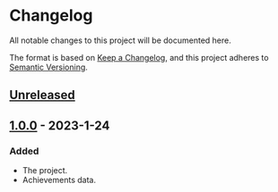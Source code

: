 # Changelog

All notable changes to this project will be documented here.

The format is based on [Keep a Changelog](https://keepachangelog.com/en/1.0.0/),
and this project adheres to [Semantic Versioning](https://semver.org/spec/v2.0.0.html).

## [Unreleased]

## [1.0.0] - 2023-1-24

### Added

- The project.
- Achievements data.

[Unreleased]: https://github.com/duhby/hypixel.py/compare/v1.0.0...master
[1.0.0]: https://github.com/duhby/hypixel.py/releases/tag/v1.0.0
